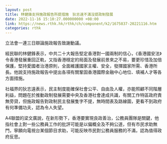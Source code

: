 ```yaml
---
layout: post
title: 林健鋒支持施政報告所提措施　狄志遠不滿沒提政制發展
date: 2022-11-16 15:10:27.000000000 +08:00
link: https://news.rthk.hk/rthk/ch/component/k2/1675837-20221116.htm
categories: rthk
---
```


立法會一連三日辯論施政報告致謝動議。

經民聯的林健鋒表示，中共二十大報告堅定香港對一國兩制的信心，《香港國安法》令香港發展重回正軌，又指香港穩定的局面及發展前景來之不易，要更珍惜及加倍保護，堅持愛國者治港原則，全面維護國家主權、安全，發揮國家所需、香港所長。他說支持施政報告中提出各項有關鞏固香港國際金融中心地位、填補人才等各方面措施。

社福界的狄志遠表示，民主制度能確保社會公平、自由及人權，亦能照顧不同階層利益，問題在於推動政制發展需要中央及香港社會達成共識，有關工作特區政府責無旁貸，但施政報告對政制民主發展隻字不提，無時間表及路線圖，更看不到政府有何準備功夫，認為令人失望。

A4聯盟的梁文廣說，在新形勢下，香港要實現良政善治，公務員團隊是關鍵，他指社會上對一些公務員工作的批評可能是以偏概全及不夠公道，但有市民求助無門，寧願向電視台某個節目求助，可能反映市民對公務員服務的不滿，認為值得政府反思。
